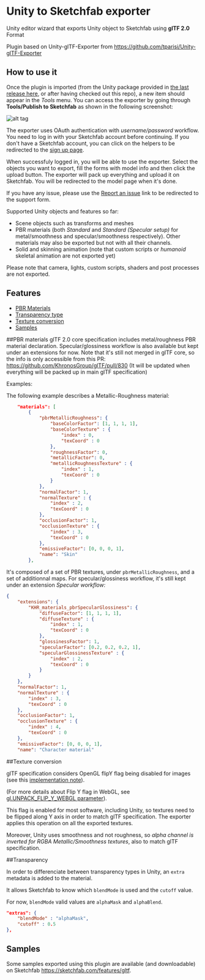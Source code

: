 # Unity to Sketchfab exporter

Unity editor wizard that exports Unity object to Sketchfab using **glTF 2.0** Format

Plugin based on Unity-glTF-Exporter from https://github.com/tparisi/Unity-glTF-Exporter

## How to use it

Once the plugin is imported (from the Unity package provided in [the last release here](https://github.com/sketchfab/Unity-glTF-Exporter/releases), or after having checked out this repo),
a new item should appear in the *Tools* menu. You can access the exporter by going through **Tools/Publish to Sketchfab** as shown in the following screenshot:


![alt tag](https://github.com/sketchfab/Unity-glTF-Exporter/blob/feature/gltf-update-2-0_D3D-2812/Resources/dropdown_menu.JPG)


The exporter uses OAuth authentication with *username/password* workflow.
You need to log in with your Sketchfab account before continuing.
If you don't have a Sketchfab account, you can click on the helpers to be redirected to the [sign up page](https://sketchfab.com/signup).

When successfuly logged in, you will be able to use the exporter.
Select the objects you want to export, fill the forms with model info and then click the upload button.
The exporter will pack up everything and upload it on Sketchfab. You will be redirected to the model page when it's done.

If you have any issue, please use the [Report an issue](https://help.sketchfab.com/hc/en-us/requests/new?type=exporters&subject=Unity+Exporter) link to be redirected to the support form.

Supported Unity objects and features so far:
- Scene objects such as transforms and meshes
- PBR materials (both *Standard* and *Standard (Specular setup)* for metal/smoothness and specular/smoothness respectively). Other materials may also be exported but not with all their channels.
- Solid and skinning animation (note that custom scripts or *humanoid* skeletal animation are not exported yet)

Please note that camera, lights, custom scripts, shaders and post processes are not exported.

## Features
* [PBR Materials](#pbrmaterials)
* [Transparency type](#transparency)
* [Texture conversion](#texture)
* [Samples](#samples)

<a name="pbrmaterials"></a>
##PBR materials
glTF 2.0 core specification includes metal/roughness PBR material declaration. Specular/glossiness workflow is also available but kept under an extensions for now.
Note that it's still not merged in glTF core, so the info is only accessible from this PR: https://github.com/KhronosGroup/glTF/pull/830
(It will be updated when everything will be packed up in main glTF specification)

Examples:

The following example describes a Metallic-Roughness material:
```json
    "materials": [
        {
            "pbrMetallicRoughness": {
                "baseColorFactor": [1, 1, 1, 1],
                "baseColorTexture" : {
                    "index" : 0,
                    "texCoord" : 0
                },
                "roughnessFactor": 0,
                "metallicFactor": 0,
                "metallicRoughnessTexture" : {
                    "index" : 1,
                    "texCoord" : 0
                }
            },
            "normalFactor": 1,
            "normalTexture" : {
                "index" : 2,
                "texCoord" : 0
            },
            "occlusionFactor": 1,
            "occlusionTexture" : {
                "index" : 3,
                "texCoord" : 0
            },
            "emissiveFactor": [0, 0, 0, 1],
            "name": "Skin"
        },
```

It's composed of a set of PBR textures, under `pbrMetallicRoughness`, and a set of additionnal maps.
For specular/glossiness workflow, it's still kept under an extension
*Specular workflow:*
```json
{
    "extensions": {
        "KHR_materials_pbrSpecularGlossiness": {
            "diffuseFactor": [1, 1, 1, 1],
            "diffuseTexture" : {
                "index" : 1,
                "texCoord" : 0
            },
            "glossinessFactor": 1,
            "specularFactor": [0.2, 0.2, 0.2, 1],
            "specularGlossinessTexture" : {
                "index" : 2,
                "texCoord" : 0
            }
        }
    },
    "normalFactor": 1,
    "normalTexture" : {
        "index" : 3,
        "texCoord" : 0
    },
    "occlusionFactor": 1,
    "occlusionTexture" : {
        "index" : 4,
        "texCoord" : 0
    },
    "emissiveFactor": [0, 0, 0, 1],
    "name": "Character material"

```

<a name="texture"></a>
##Texture conversion

glTF specification considers OpenGL flipY flag being disabled for images (see this [implementation note](https://github.com/KhronosGroup/glTF/tree/master/specification/1.0#images)).

(For more details about Flip Y flag in WebGL, see [gl.UNPACK_FLIP_Y_WEBGL parameter](https://developer.mozilla.org/en-US/docs/Web/API/WebGLRenderingContext/pixelStorei)).

This flag is enabled for most software, including Unity, so textures need to be flipped along Y axis in order to match glTF specification.
The exporter applies this operation on all the exported textures.

Moreover, Unity uses smoothness and not roughness, so *alpha channel is inverted for RGBA Metallic/Smoothness textures*, also to match glTF specification.


<a name="transparency"></a>
##Transparency

In order to differenciate between transparency types in Unity, an `extra` metadata is added to the material.

It allows Sketchfab to know which `blendMode` is used and the `cutoff` value.

For now, `blendMode` valid values are `alphaMask` and `alphaBlend`.
```json
"extras": {
	"blendMode" : "alphaMask",
	"cutoff" : 0.5
},
```

<a name="samples"></a>
## Samples

Some samples exported using this plugin are available (and downloadable) on Sketchfab https://sketchfab.com/features/gltf.
